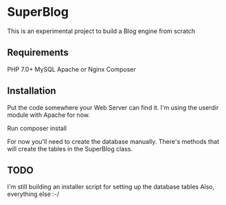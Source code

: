 SuperBlog
==========

This is an experimental project to build a Blog engine from scratch


Requirements
-------------

PHP 7.0+
MySQL
Apache or Nginx
Composer


Installation
-------------

Put the code somewhere your Web Server can find it. I'm using the userdir module with Apache for now.

Run composer install

For now you'll need to create the database manually. There's methods that will create the tables in the SuperBlog class.

TODO
------

I'm still building an installer script for setting up the database tables
Also, everything else :-/


